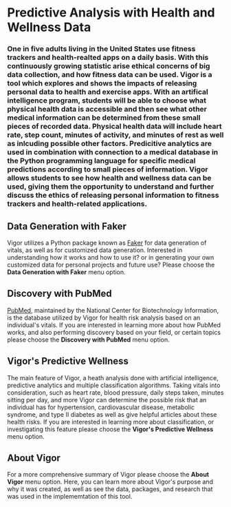 # Predictive Analysis with Health and Wellness Data

### One in five adults living in the United States use fitness trackers and health-realted apps on a daily basis. With this continuously growing statistic arise ethical concerns of big data collection, and how fitness data can be used. Vigor is a tool which explores and shows the impacts of releasing personal data to health and exercise apps. With an artifical intelligence program, students will be able to choose what physical health data is accessible and then see what other medical information can be determined from these small pieces of recorded data. Physical health data will include heart rate, step count, minutes of activity, and minutes of rest as well as inlcuding possible other factors. Predicitive analytics are used in combination with connection to a medical database in the Python programming language for specific medical predictions according to small pieces of information. Vigor allows students to see how health and wellness data can be used, giving them the opportunity to understand and further discuss the ethics of releasing personal information to fitness trackers and health-related applications.

## Data Generation with Faker

Vigor utilizes a Python package known as [Faker](https://faker.readthedocs.io/en/master/index.html) for data generation of vitals, as well as for customized data generation. Interested in understanding how it works and how to use it? or in generating your own customized data for personal projects and future use? Please choose the **Data Generation with Faker** menu option.

## Discovery with PubMed

[PubMed](https://pubmed.ncbi.nlm.nih.gov/), maintained by the National Center for Biotechnology Information, is the database utilized by Vigor for health risk analysis based on an individual's vitals. If you are interested in learning more about how PubMed works, and also performing discovery based on your field, or certain topics please choose the **Discovery with PubMed** menu option.

## Vigor's Predictive Wellness

The main feature of Vigor, a heath analysis done with artificial intelligence, predictive analytics and multiple classification algorithms. Taking vitals into consideration, such as heart rate, blood pressure, daily steps taken, minutes sitting per day, and more Vigor can determine the possible risk that an individual has for hypertension, cardiovascular disease, metabolic syndrome, and type II diabetes as well as give helpful articles about these health risks. If you are interested in learning more about classification, or investigating this feature please choose the **Vigor's Predictive Wellness** menu option.

## About Vigor

For a more comprehensive summary of Vigor please choose the **About Vigor** menu option. Here, you can learn more about Vigor's purpose and why it was created, as well as see the data, packages, and research that was used in the implememtation of this tool.
